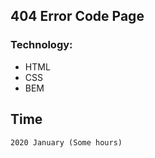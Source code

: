 ## 404 Error Code Page
### Technology:
* HTML
* CSS
* BEM
## Time
```
2020 January (Some hours)
```


